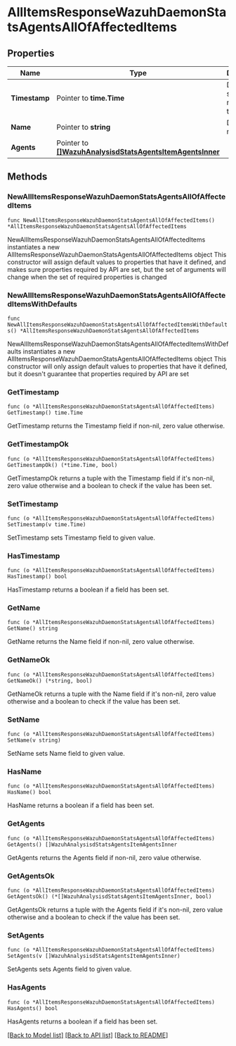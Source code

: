 # AllItemsResponseWazuhDaemonStatsAgentsAllOfAffectedItems

## Properties

Name | Type | Description | Notes
------------ | ------------- | ------------- | -------------
**Timestamp** | Pointer to **time.Time** | Daemon stats request time | [optional] 
**Name** | Pointer to **string** | Daemon name | [optional] 
**Agents** | Pointer to [**[]WazuhAnalysisdStatsAgentsItemAgentsInner**](WazuhAnalysisdStatsAgentsItemAgentsInner.md) |  | [optional] 

## Methods

### NewAllItemsResponseWazuhDaemonStatsAgentsAllOfAffectedItems

`func NewAllItemsResponseWazuhDaemonStatsAgentsAllOfAffectedItems() *AllItemsResponseWazuhDaemonStatsAgentsAllOfAffectedItems`

NewAllItemsResponseWazuhDaemonStatsAgentsAllOfAffectedItems instantiates a new AllItemsResponseWazuhDaemonStatsAgentsAllOfAffectedItems object
This constructor will assign default values to properties that have it defined,
and makes sure properties required by API are set, but the set of arguments
will change when the set of required properties is changed

### NewAllItemsResponseWazuhDaemonStatsAgentsAllOfAffectedItemsWithDefaults

`func NewAllItemsResponseWazuhDaemonStatsAgentsAllOfAffectedItemsWithDefaults() *AllItemsResponseWazuhDaemonStatsAgentsAllOfAffectedItems`

NewAllItemsResponseWazuhDaemonStatsAgentsAllOfAffectedItemsWithDefaults instantiates a new AllItemsResponseWazuhDaemonStatsAgentsAllOfAffectedItems object
This constructor will only assign default values to properties that have it defined,
but it doesn't guarantee that properties required by API are set

### GetTimestamp

`func (o *AllItemsResponseWazuhDaemonStatsAgentsAllOfAffectedItems) GetTimestamp() time.Time`

GetTimestamp returns the Timestamp field if non-nil, zero value otherwise.

### GetTimestampOk

`func (o *AllItemsResponseWazuhDaemonStatsAgentsAllOfAffectedItems) GetTimestampOk() (*time.Time, bool)`

GetTimestampOk returns a tuple with the Timestamp field if it's non-nil, zero value otherwise
and a boolean to check if the value has been set.

### SetTimestamp

`func (o *AllItemsResponseWazuhDaemonStatsAgentsAllOfAffectedItems) SetTimestamp(v time.Time)`

SetTimestamp sets Timestamp field to given value.

### HasTimestamp

`func (o *AllItemsResponseWazuhDaemonStatsAgentsAllOfAffectedItems) HasTimestamp() bool`

HasTimestamp returns a boolean if a field has been set.

### GetName

`func (o *AllItemsResponseWazuhDaemonStatsAgentsAllOfAffectedItems) GetName() string`

GetName returns the Name field if non-nil, zero value otherwise.

### GetNameOk

`func (o *AllItemsResponseWazuhDaemonStatsAgentsAllOfAffectedItems) GetNameOk() (*string, bool)`

GetNameOk returns a tuple with the Name field if it's non-nil, zero value otherwise
and a boolean to check if the value has been set.

### SetName

`func (o *AllItemsResponseWazuhDaemonStatsAgentsAllOfAffectedItems) SetName(v string)`

SetName sets Name field to given value.

### HasName

`func (o *AllItemsResponseWazuhDaemonStatsAgentsAllOfAffectedItems) HasName() bool`

HasName returns a boolean if a field has been set.

### GetAgents

`func (o *AllItemsResponseWazuhDaemonStatsAgentsAllOfAffectedItems) GetAgents() []WazuhAnalysisdStatsAgentsItemAgentsInner`

GetAgents returns the Agents field if non-nil, zero value otherwise.

### GetAgentsOk

`func (o *AllItemsResponseWazuhDaemonStatsAgentsAllOfAffectedItems) GetAgentsOk() (*[]WazuhAnalysisdStatsAgentsItemAgentsInner, bool)`

GetAgentsOk returns a tuple with the Agents field if it's non-nil, zero value otherwise
and a boolean to check if the value has been set.

### SetAgents

`func (o *AllItemsResponseWazuhDaemonStatsAgentsAllOfAffectedItems) SetAgents(v []WazuhAnalysisdStatsAgentsItemAgentsInner)`

SetAgents sets Agents field to given value.

### HasAgents

`func (o *AllItemsResponseWazuhDaemonStatsAgentsAllOfAffectedItems) HasAgents() bool`

HasAgents returns a boolean if a field has been set.


[[Back to Model list]](../README.md#documentation-for-models) [[Back to API list]](../README.md#documentation-for-api-endpoints) [[Back to README]](../README.md)


